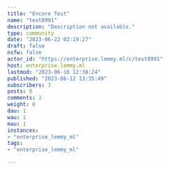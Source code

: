 ```yaml
---
title: "Encore Test" 
name: "test8991"
description: "Description not available."
type: community
date: "2023-06-22 02:19:27"
draft: false
nsfw: false
actor_id: "https://enterprise.lemmy.ml/c/test8991"
host: enterprise.lemmy.ml
lastmod: "2023-06-16 12:38:24"
published: "2023-06-12 13:35:49"
subscribers: 3
posts: 8
comments: 2
weight: 8
dau: 1
wau: 1
mau: 1
instances:
- "enterprise_lemmy_ml"
tags: 
- "enterprise_lemmy_ml"

---
```

